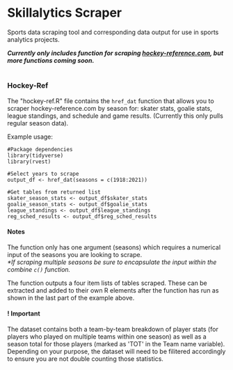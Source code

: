 # Skillalytics Scraper
Sports data scraping tool and corresponding data output for use in sports analytics projects.

<b><i>Currently only includes function for scraping <a href="https://www.hockey-reference.com/">hockey-reference.com</a>, but more functions coming soon.</i></b>

# 

<h3>Hockey-Ref</h3>
<p>The "hockey-ref.R" file contains the <code>href_dat</code> function that allows you to scraper hockey-reference.com by season for: skater stats, goalie stats, league standings, and schedule and game results. (Currently this only pulls regular season data).</p>

<p>Example usage:</p>

```
#Package dependencies
library(tidyverse)
library(rvest)

#Select years to scrape
output_df <- href_dat(seasons = c(1918:2021))

#Get tables from returned list
skater_season_stats <- output_df$skater_stats
goalie_season_stats <- output_df$goalie_stats
league_standings <- output_df$league_standings
reg_sched_results <- output_df$reg_sched_results
```

<h4>Notes</h4>
<p>The function only has one argument (seasons) which requires a numerical input of the seasons you are looking to scrape.
<br><i>*If scraping multiple seasons be sure to encapsulate the input within the combine <code>c()</code> function.</i></p>
<p>The function outputs a four item lists of tables scraped. These can be extracted and added to their own R elements after the function has run as shown in the last part of the example above.</p>

<h4>! Important</h4>
<p>The dataset contains both a team-by-team breakdown of player stats (for players who played on multiple teams within one season) as well as a season total for those players (marked as 'TOT' in the Team name variable). Depending on your purpose, the dataset will need to be filitered accordingly to ensure you are not double counting those statistics.</p>
